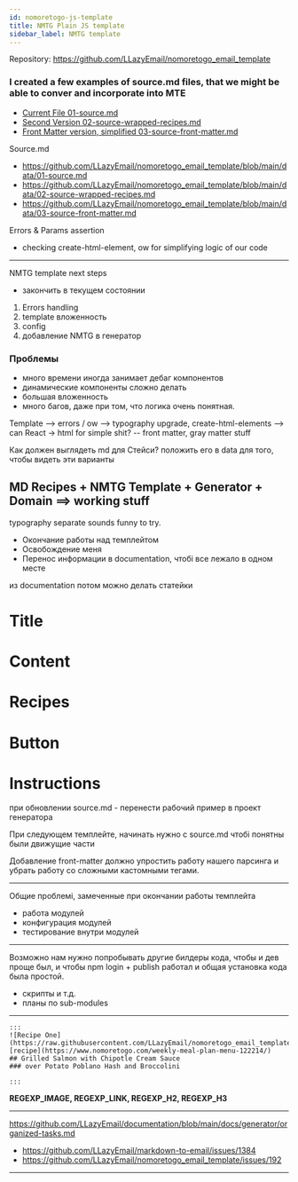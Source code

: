 ```yaml
---
id: nomoretogo-js-template
title: NMTG Plain JS template
sidebar_label: NMTG template
---
```


Repository: https://github.com/LLazyEmail/nomoretogo_email_template



### I created a few examples of source.md files, that we might be able to conver and incorporate into MTE
- [Current File 01-source.md ](https://github.com/LLazyEmail/nomoretogo_email_template/blob/main/data/01-source.md)
- [Second Version 02-source-wrapped-recipes.md](https://github.com/LLazyEmail/nomoretogo_email_template/blob/main/data/02-source-wrapped-recipes.md)
- [Front Matter version, simplified 03-source-front-matter.md](https://github.com/LLazyEmail/nomoretogo_email_template/blob/main/data/03-source-front-matter.md)


Source.md
- https://github.com/LLazyEmail/nomoretogo_email_template/blob/main/data/01-source.md
- https://github.com/LLazyEmail/nomoretogo_email_template/blob/main/data/02-source-wrapped-recipes.md
- https://github.com/LLazyEmail/nomoretogo_email_template/blob/main/data/03-source-front-matter.md




Errors & Params assertion


- checking create-html-element, ow for simplifying logic of our code


---

NMTG template next steps

- закончить в текущем состоянии

1. Errors handling
2. template вложенность
3. config
4. добавление NMTG в генератор

### Проблемы
- много времени иногда занимает дебаг компонентов
- динамические компоненты сложно делать
- большая вложенность 
- много багов, даже при том, что логика очень понятная.

Template 
  --> errors / ow
  --> typography upgrade, create-html-elements
  --> can React -> html for simple shit?
  -- front matter, gray matter stuff


Как должен выглядеть md для Стейси?
положить его в data для того, чтобы видеть эти варианты

## MD Recipes + NMTG Template + Generator + Domain ==> working stuff

typography separate sounds funny to try.


- Окончание работы над темплейтом
- Освобождение меня
- Перенос информации в documentation, чтобі все лежало в одном месте


из documentation потом можно делать статейки



# Title
# Content
# Recipes
# Button
# Instructions

при обновлении source.md - перенести рабочий пример в проект генератора

При следующем темплейте, начинать нужно с source.md чтобі понятны были движущие части

Добавление front-matter должно упростить работу нашего парсинга и убрать работу со сложными кастомными тегами.

---

Общие проблемі, замеченные при окончании работы темплейта
- работа модулей
- конфигурация модулей
- тестирование внутри модулей

---

Возможно нам нужно попробывать другие билдеры кода, чтобы и дев проще был, и чтобы npm login + publish работал и общая установка кода была простой.

- скрипты и т.д.
- планы по sub-modules



---

```
:::
![Recipe One](https://raw.githubusercontent.com/LLazyEmail/nomoretogo_email_template/main/data/images/recipe1.jpeg)
[recipe](https://www.nomoretogo.com/weekly-meal-plan-menu-122214/)
## Grilled Salmon with Chipotle Cream Sauce
### over Potato Poblano Hash and Broccolini

:::
```

**REGEXP_IMAGE, REGEXP_LINK, REGEXP_H2, REGEXP_H3**

---

https://github.com/LLazyEmail/documentation/blob/main/docs/generator/organized-tasks.md

- https://github.com/LLazyEmail/markdown-to-email/issues/1384
- https://github.com/LLazyEmail/nomoretogo_email_template/issues/192

---
